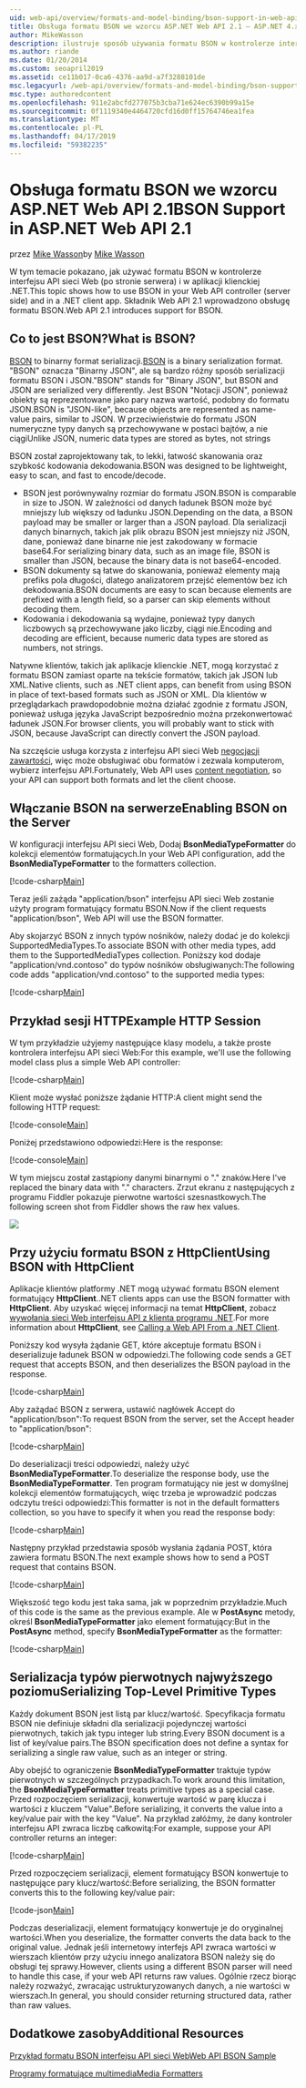 ```yaml
---
uid: web-api/overview/formats-and-model-binding/bson-support-in-web-api-21
title: Obsługa formatu BSON we wzorcu ASP.NET Web API 2.1 — ASP.NET 4.x
author: MikeWasson
description: ilustruje sposób używania formatu BSON w kontrolerze interfejsu API sieci Web (po stronie serwera) i w aplikacji klienta .NET dla platformy ASP.NET 4.x.
ms.author: riande
ms.date: 01/20/2014
ms.custom: seoapril2019
ms.assetid: ce11b017-0ca6-4376-aa9d-a7f3288101de
msc.legacyurl: /web-api/overview/formats-and-model-binding/bson-support-in-web-api-21
msc.type: authoredcontent
ms.openlocfilehash: 911e2abcfd277075b3cba71e624ec6390b99a15e
ms.sourcegitcommit: 0f1119340e4464720cfd16d0ff15764746ea1fea
ms.translationtype: MT
ms.contentlocale: pl-PL
ms.lasthandoff: 04/17/2019
ms.locfileid: "59382235"
---
```

# <a name="bson-support-in-aspnet-web-api-21"></a><span data-ttu-id="8321c-103">Obsługa formatu BSON we wzorcu ASP.NET Web API 2.1</span><span class="sxs-lookup"><span data-stu-id="8321c-103">BSON Support in ASP.NET Web API 2.1</span></span>

<span data-ttu-id="8321c-104">przez [Mike Wasson](https://github.com/MikeWasson)</span><span class="sxs-lookup"><span data-stu-id="8321c-104">by [Mike Wasson](https://github.com/MikeWasson)</span></span>

<span data-ttu-id="8321c-105">W tym temacie pokazano, jak używać formatu BSON w kontrolerze interfejsu API sieci Web (po stronie serwera) i w aplikacji klienckiej .NET.</span><span class="sxs-lookup"><span data-stu-id="8321c-105">This topic shows how to use BSON in your Web API controller (server side) and in a .NET client app.</span></span> <span data-ttu-id="8321c-106">Składnik Web API 2.1 wprowadzono obsługę formatu BSON.</span><span class="sxs-lookup"><span data-stu-id="8321c-106">Web API 2.1 introduces support for BSON.</span></span> 

## <a name="what-is-bson"></a><span data-ttu-id="8321c-107">Co to jest BSON?</span><span class="sxs-lookup"><span data-stu-id="8321c-107">What is BSON?</span></span>

<span data-ttu-id="8321c-108">[BSON](http://bsonspec.org/) to binarny format serializacji.</span><span class="sxs-lookup"><span data-stu-id="8321c-108">[BSON](http://bsonspec.org/) is a binary serialization format.</span></span> <span data-ttu-id="8321c-109">"BSON" oznacza "Binarny JSON", ale są bardzo różny sposób serializacji formatu BSON i JSON.</span><span class="sxs-lookup"><span data-stu-id="8321c-109">"BSON" stands for "Binary JSON", but BSON and JSON are serialized very differently.</span></span> <span data-ttu-id="8321c-110">Jest BSON "Notacji JSON", ponieważ obiekty są reprezentowane jako pary nazwa wartość, podobny do formatu JSON.</span><span class="sxs-lookup"><span data-stu-id="8321c-110">BSON is "JSON-like", because objects are represented as name-value pairs, similar to JSON.</span></span> <span data-ttu-id="8321c-111">W przeciwieństwie do formatu JSON numeryczne typy danych są przechowywane w postaci bajtów, a nie ciągi</span><span class="sxs-lookup"><span data-stu-id="8321c-111">Unlike JSON, numeric data types are stored as bytes, not strings</span></span>

<span data-ttu-id="8321c-112">BSON został zaprojektowany tak, to lekki, łatwość skanowania oraz szybkość kodowania dekodowania.</span><span class="sxs-lookup"><span data-stu-id="8321c-112">BSON was designed to be lightweight, easy to scan, and fast to encode/decode.</span></span>

- <span data-ttu-id="8321c-113">BSON jest porównywalny rozmiar do formatu JSON.</span><span class="sxs-lookup"><span data-stu-id="8321c-113">BSON is comparable in size to JSON.</span></span> <span data-ttu-id="8321c-114">W zależności od danych ładunek BSON może być mniejszy lub większy od ładunku JSON.</span><span class="sxs-lookup"><span data-stu-id="8321c-114">Depending on the data, a BSON payload may be smaller or larger than a JSON payload.</span></span> <span data-ttu-id="8321c-115">Dla serializacji danych binarnych, takich jak plik obrazu BSON jest mniejszy niż JSON, dane, ponieważ dane binarne nie jest zakodowany w formacie base64.</span><span class="sxs-lookup"><span data-stu-id="8321c-115">For serializing binary data, such as an image file, BSON is smaller than JSON, because the binary data is not base64-encoded.</span></span>
- <span data-ttu-id="8321c-116">BSON dokumenty są łatwe do skanowania, ponieważ elementy mają prefiks pola długości, dlatego analizatorem przejść elementów bez ich dekodowania.</span><span class="sxs-lookup"><span data-stu-id="8321c-116">BSON documents are easy to scan because elements are prefixed with a length field, so a parser can skip elements without decoding them.</span></span>
- <span data-ttu-id="8321c-117">Kodowania i dekodowania są wydajne, ponieważ typy danych liczbowych są przechowywane jako liczby, ciągi nie.</span><span class="sxs-lookup"><span data-stu-id="8321c-117">Encoding and decoding are efficient, because numeric data types are stored as numbers, not strings.</span></span>

<span data-ttu-id="8321c-118">Natywne klientów, takich jak aplikacje klienckie .NET, mogą korzystać z formatu BSON zamiast oparte na tekście formatów, takich jak JSON lub XML.</span><span class="sxs-lookup"><span data-stu-id="8321c-118">Native clients, such as .NET client apps, can benefit from using BSON in place of text-based formats such as JSON or XML.</span></span> <span data-ttu-id="8321c-119">Dla klientów w przeglądarkach prawdopodobnie można działać zgodnie z formatu JSON, ponieważ usługa języka JavaScript bezpośrednio można przekonwertować ładunek JSON.</span><span class="sxs-lookup"><span data-stu-id="8321c-119">For browser clients, you will probably want to stick with JSON, because JavaScript can directly convert the JSON payload.</span></span>

<span data-ttu-id="8321c-120">Na szczęście usługa korzysta z interfejsu API sieci Web [negocjacji zawartości](content-negotiation.md), więc może obsługiwać obu formatów i zezwala komputerom, wybierz interfejsu API.</span><span class="sxs-lookup"><span data-stu-id="8321c-120">Fortunately, Web API uses [content negotiation](content-negotiation.md), so your API can support both formats and let the client choose.</span></span>

## <a name="enabling-bson-on-the-server"></a><span data-ttu-id="8321c-121">Włączanie BSON na serwerze</span><span class="sxs-lookup"><span data-stu-id="8321c-121">Enabling BSON on the Server</span></span>

<span data-ttu-id="8321c-122">W konfiguracji interfejsu API sieci Web, Dodaj **BsonMediaTypeFormatter** do kolekcji elementów formatujących.</span><span class="sxs-lookup"><span data-stu-id="8321c-122">In your Web API configuration, add the **BsonMediaTypeFormatter** to the formatters collection.</span></span>

[!code-csharp[Main](bson-support-in-web-api-21/samples/sample1.cs)]

<span data-ttu-id="8321c-123">Teraz jeśli zażąda "application/bson" interfejsu API sieci Web zostanie użyty program formatujący formatu BSON.</span><span class="sxs-lookup"><span data-stu-id="8321c-123">Now if the client requests "application/bson", Web API will use the BSON formatter.</span></span>

<span data-ttu-id="8321c-124">Aby skojarzyć BSON z innych typów nośników, należy dodać je do kolekcji SupportedMediaTypes.</span><span class="sxs-lookup"><span data-stu-id="8321c-124">To associate BSON with other media types, add them to the SupportedMediaTypes collection.</span></span> <span data-ttu-id="8321c-125">Poniższy kod dodaje "application/vnd.contoso" do typów nośników obsługiwanych:</span><span class="sxs-lookup"><span data-stu-id="8321c-125">The following code adds "application/vnd.contoso" to the supported media types:</span></span>

[!code-csharp[Main](bson-support-in-web-api-21/samples/sample2.cs)]

## <a name="example-http-session"></a><span data-ttu-id="8321c-126">Przykład sesji HTTP</span><span class="sxs-lookup"><span data-stu-id="8321c-126">Example HTTP Session</span></span>

<span data-ttu-id="8321c-127">W tym przykładzie użyjemy następujące klasy modelu, a także proste kontrolera interfejsu API sieci Web:</span><span class="sxs-lookup"><span data-stu-id="8321c-127">For this example, we'll use the following model class plus a simple Web API controller:</span></span>

[!code-csharp[Main](bson-support-in-web-api-21/samples/sample3.cs)]

<span data-ttu-id="8321c-128">Klient może wysłać poniższe żądanie HTTP:</span><span class="sxs-lookup"><span data-stu-id="8321c-128">A client might send the following HTTP request:</span></span>

[!code-console[Main](bson-support-in-web-api-21/samples/sample4.cmd)]

<span data-ttu-id="8321c-129">Poniżej przedstawiono odpowiedzi:</span><span class="sxs-lookup"><span data-stu-id="8321c-129">Here is the response:</span></span>

[!code-console[Main](bson-support-in-web-api-21/samples/sample5.cmd)]

<span data-ttu-id="8321c-130">W tym miejscu został zastąpiony danymi binarnymi o &quot;.&quot; znaków.</span><span class="sxs-lookup"><span data-stu-id="8321c-130">Here I've replaced the binary data with &quot;.&quot; characters.</span></span> <span data-ttu-id="8321c-131">Zrzut ekranu z następujących z programu Fiddler pokazuje pierwotne wartości szesnastkowych.</span><span class="sxs-lookup"><span data-stu-id="8321c-131">The following screen shot from Fiddler shows the raw hex values.</span></span>

[![](bson-support-in-web-api-21/_static/image2.png)](bson-support-in-web-api-21/_static/image1.png)

## <a name="using-bson-with-httpclient"></a><span data-ttu-id="8321c-132">Przy użyciu formatu BSON z HttpClient</span><span class="sxs-lookup"><span data-stu-id="8321c-132">Using BSON with HttpClient</span></span>

<span data-ttu-id="8321c-133">Aplikacje klientów platformy .NET mogą używać formatu BSON element formatujący **HttpClient**.</span><span class="sxs-lookup"><span data-stu-id="8321c-133">.NET clients apps can use the BSON formatter with **HttpClient**.</span></span> <span data-ttu-id="8321c-134">Aby uzyskać więcej informacji na temat **HttpClient**, zobacz [wywołania sieci Web interfejsu API z klienta programu .NET](../advanced/calling-a-web-api-from-a-net-client.md).</span><span class="sxs-lookup"><span data-stu-id="8321c-134">For more information about **HttpClient**, see [Calling a Web API From a .NET Client](../advanced/calling-a-web-api-from-a-net-client.md).</span></span>

<span data-ttu-id="8321c-135">Poniższy kod wysyła żądanie GET, które akceptuje formatu BSON i deserializuje ładunek BSON w odpowiedzi.</span><span class="sxs-lookup"><span data-stu-id="8321c-135">The following code sends a GET request that accepts BSON, and then deserializes the BSON payload in the response.</span></span>

[!code-csharp[Main](bson-support-in-web-api-21/samples/sample6.cs)]

<span data-ttu-id="8321c-136">Aby zażądać BSON z serwera, ustawić nagłówek Accept do "application/bson":</span><span class="sxs-lookup"><span data-stu-id="8321c-136">To request BSON from the server, set the Accept header to "application/bson":</span></span>

[!code-csharp[Main](bson-support-in-web-api-21/samples/sample7.cs)]

<span data-ttu-id="8321c-137">Do deserializacji treści odpowiedzi, należy użyć **BsonMediaTypeFormatter**.</span><span class="sxs-lookup"><span data-stu-id="8321c-137">To deserialize the response body, use the **BsonMediaTypeFormatter**.</span></span> <span data-ttu-id="8321c-138">Ten program formatujący nie jest w domyślnej kolekcji elementów formatujących, więc trzeba je wprowadzić podczas odczytu treści odpowiedzi:</span><span class="sxs-lookup"><span data-stu-id="8321c-138">This formatter is not in the default formatters collection, so you have to specify it when you read the response body:</span></span>

[!code-csharp[Main](bson-support-in-web-api-21/samples/sample8.cs)]

<span data-ttu-id="8321c-139">Następny przykład przedstawia sposób wysłania żądania POST, która zawiera formatu BSON.</span><span class="sxs-lookup"><span data-stu-id="8321c-139">The next example shows how to send a POST request that contains BSON.</span></span>

[!code-csharp[Main](bson-support-in-web-api-21/samples/sample9.cs)]

<span data-ttu-id="8321c-140">Większość tego kodu jest taka sama, jak w poprzednim przykładzie.</span><span class="sxs-lookup"><span data-stu-id="8321c-140">Much of this code is the same as the previous example.</span></span> <span data-ttu-id="8321c-141">Ale w **PostAsync** metody, określ **BsonMediaTypeFormatter** jako element formatujący:</span><span class="sxs-lookup"><span data-stu-id="8321c-141">But in the **PostAsync** method, specify **BsonMediaTypeFormatter** as the formatter:</span></span>

[!code-csharp[Main](bson-support-in-web-api-21/samples/sample10.cs)]

## <a name="serializing-top-level-primitive-types"></a><span data-ttu-id="8321c-142">Serializacja typów pierwotnych najwyższego poziomu</span><span class="sxs-lookup"><span data-stu-id="8321c-142">Serializing Top-Level Primitive Types</span></span>

<span data-ttu-id="8321c-143">Każdy dokument BSON jest listą par klucz/wartość. Specyfikacja formatu BSON nie definiuje składni dla serializacji pojedynczej wartości pierwotnych, takich jak typu integer lub string.</span><span class="sxs-lookup"><span data-stu-id="8321c-143">Every BSON document is a list of key/value pairs.The BSON specification does not define a syntax for serializing a single raw value, such as an integer or string.</span></span>

<span data-ttu-id="8321c-144">Aby obejść to ograniczenie **BsonMediaTypeFormatter** traktuje typów pierwotnych w szczególnych przypadkach.</span><span class="sxs-lookup"><span data-stu-id="8321c-144">To work around this limitation, the **BsonMediaTypeFormatter** treats primitive types as a special case.</span></span> <span data-ttu-id="8321c-145">Przed rozpoczęciem serializacji, konwertuje wartość w parę klucza i wartości z kluczem "Value".</span><span class="sxs-lookup"><span data-stu-id="8321c-145">Before serializing, it converts the value into a key/value pair with the key "Value".</span></span> <span data-ttu-id="8321c-146">Na przykład załóżmy, że dany kontroler interfejsu API zwraca liczbę całkowitą:</span><span class="sxs-lookup"><span data-stu-id="8321c-146">For example, suppose your API controller returns an integer:</span></span>

[!code-csharp[Main](bson-support-in-web-api-21/samples/sample11.cs)]

<span data-ttu-id="8321c-147">Przed rozpoczęciem serializacji, element formatujący BSON konwertuje to następujące pary klucz/wartość:</span><span class="sxs-lookup"><span data-stu-id="8321c-147">Before serializing, the BSON formatter converts this to the following key/value pair:</span></span>

[!code-json[Main](bson-support-in-web-api-21/samples/sample12.json)]

<span data-ttu-id="8321c-148">Podczas deserializacji, element formatujący konwertuje je do oryginalnej wartości.</span><span class="sxs-lookup"><span data-stu-id="8321c-148">When you deserialize, the formatter converts the data back to the original value.</span></span> <span data-ttu-id="8321c-149">Jednak jeśli internetowy interfejs API zwraca wartości w wierszach klientów przy użyciu innego analizatora BSON należy się do obsługi tej sprawy.</span><span class="sxs-lookup"><span data-stu-id="8321c-149">However, clients using a different BSON parser will need to handle this case, if your web API returns raw values.</span></span> <span data-ttu-id="8321c-150">Ogólnie rzecz biorąc należy rozważyć, zwracając ustrukturyzowanych danych, a nie wartości w wierszach.</span><span class="sxs-lookup"><span data-stu-id="8321c-150">In general, you should consider returning structured data, rather than raw values.</span></span>

## <a name="additional-resources"></a><span data-ttu-id="8321c-151">Dodatkowe zasoby</span><span class="sxs-lookup"><span data-stu-id="8321c-151">Additional Resources</span></span>

[<span data-ttu-id="8321c-152">Przykład formatu BSON interfejsu API sieci Web</span><span class="sxs-lookup"><span data-stu-id="8321c-152">Web API BSON Sample</span></span>](https://aspnet.codeplex.com/SourceControl/latest#Samples/WebApi/BSONSample/)

[<span data-ttu-id="8321c-153">Programy formatujące multimedia</span><span class="sxs-lookup"><span data-stu-id="8321c-153">Media Formatters</span></span>](media-formatters.md)
